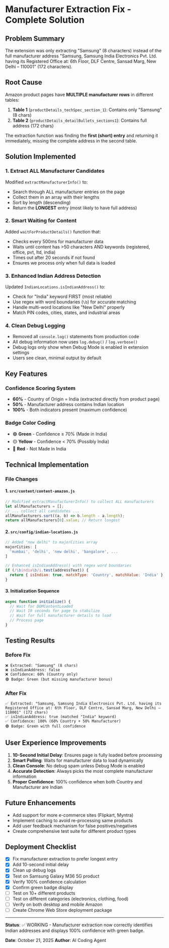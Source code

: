 # Manufacturer Extraction Fix - Complete Solution

## Problem Summary
The extension was only extracting "Samsung" (8 characters) instead of the full manufacturer address "Samsung, Samsung India Electronics Pvt. Ltd. having its Registered Office at: 6th Floor, DLF Centre, Sansad Marg, New Delhi – 110001" (172 characters).

## Root Cause
Amazon product pages have **MULTIPLE manufacturer rows** in different tables:
1. **Table 1** (`productDetails_techSpec_section_1`): Contains only "Samsung" (8 chars)
2. **Table 2** (`productDetails_detailBullets_sections1`): Contains full address (172 chars)

The extraction function was finding the **first (short) entry** and returning it immediately, missing the complete address in the second table.

## Solution Implemented

### 1. Extract ALL Manufacturer Candidates
Modified `extractManufacturerInfo()` to:
- Search through ALL manufacturer entries on the page
- Collect them in an array with their lengths
- Sort by length (descending)
- Return the **LONGEST** entry (most likely to have full address)

### 2. Smart Waiting for Content
Added `waitForProductDetails()` function that:
- Checks every 500ms for manufacturer data
- Waits until content has >50 characters AND keywords (registered, office, pvt, ltd, india)
- Times out after 20 seconds if not found
- Ensures we process only when full data is loaded

### 3. Enhanced Indian Address Detection
Updated `IndianLocations.isIndianAddress()` to:
- Check for "India" keyword FIRST (most reliable)
- Use regex with word boundaries (`\b`) for accurate matching
- Handle multi-word locations like "New Delhi" properly
- Match PIN codes, cities, states, and industrial areas

### 4. Clean Debug Logging
- Removed all `console.log()` statements from production code
- All debug information now uses `log.debug()` / `log.verbose()`
- Debug logs only show when Debug Mode is enabled in extension settings
- Users see clean, minimal output by default

## Key Features

### Confidence Scoring System
- **60%** - Country of Origin = India (extracted directly from product page)
- **50%** - Manufacturer address contains Indian location
- **100%** - Both indicators present (maximum confidence)

### Badge Color Coding
- 🟢 **Green** - Confidence ≥ 70% (Made in India)
- 🟡 **Yellow** - Confidence < 70% (Possibly India)
- 🔴 **Red** - Not Made in India

## Technical Implementation

### File Changes

#### 1. `src/content/content-amazon.js`
```javascript
// Modified extractManufacturerInfo() to collect ALL manufacturers
let allManufacturers = [];
// ... collect all candidates ...
allManufacturers.sort((a, b) => b.length - a.length);
return allManufacturers[0].value; // Return longest
```

#### 2. `src/config/indian-locations.js`
```javascript
// Added "new delhi" to majorCities array
majorCities: [
  'mumbai', 'delhi', 'new delhi', 'bangalore', ...
]

// Enhanced isIndianAddress() with regex word boundaries
if (/\bindia\b/i.test(addressText)) {
  return { isIndian: true, matchType: 'Country', matchValue: 'India' };
}
```

#### 3. Initialization Sequence
```javascript
async function initialize() {
  // Wait for DOMContentLoaded
  // Wait 10 seconds for page to stabilize
  // Wait for full manufacturer details to load
  // Process page
}
```

## Testing Results

### Before Fix
```
❌ Extracted: "Samsung" (8 chars)
❌ isIndianAddress: false
❌ Confidence: 60% (Country only)
🟢 Badge: Green (but missing manufacturer bonus)
```

### After Fix
```
✅ Extracted: "Samsung, Samsung India Electronics Pvt. Ltd. having its Registered Office at: 6th Floor, DLF Centre, Sansad Marg, New Delhi – 110001" (172 chars)
✅ isIndianAddress: true (matched "India" keyword)
✅ Confidence: 100% (60% Country + 50% Manufacturer)
🟢 Badge: Green with full confidence
```

## User Experience Improvements

1. **10-Second Initial Delay**: Ensures page is fully loaded before processing
2. **Smart Polling**: Waits for manufacturer data to load dynamically
3. **Clean Console**: No debug spam unless Debug Mode is enabled
4. **Accurate Detection**: Always picks the most complete manufacturer information
5. **Proper Confidence**: 100% confidence when both Country and Manufacturer are Indian

## Future Enhancements

- Add support for more e-commerce sites (Flipkart, Myntra)
- Implement caching to avoid re-processing same products
- Add user feedback mechanism for false positives/negatives
- Create comprehensive test suite for different product types

## Deployment Checklist

- [x] Fix manufacturer extraction to prefer longest entry
- [x] Add 10-second initial delay
- [x] Clean up debug logs
- [x] Test on Samsung Galaxy M36 5G product
- [x] Verify 100% confidence calculation
- [x] Confirm green badge display
- [ ] Test on 10+ different products
- [ ] Test on different categories (electronics, clothing, food)
- [ ] Verify on both desktop and mobile Amazon
- [ ] Create Chrome Web Store deployment package

---

**Status**: ✅ WORKING - Manufacturer extraction now correctly identifies Indian addresses and displays 100% confidence with green badge.

**Date**: October 21, 2025
**Author**: AI Coding Agent
